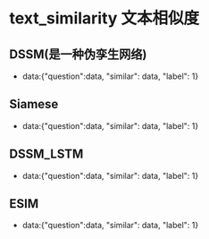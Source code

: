 # text_similarity 文本相似度
## DSSM(是一种伪孪生网络)
- data:{"question":data, "similar": data, "label": 1}

## Siamese
- data:{"question":data, "similar": data, "label": 1}

## DSSM_LSTM
- data:{"question":data, "similar": data, "label": 1}
## ESIM
- data:{"question":data, "similar": data, "label": 1}